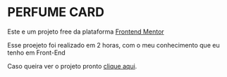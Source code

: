 <h1>PERFUME CARD</H1>

<p>Este e um projeto free da plataforma <a href='https://www.frontendmentor.io/'>Frontend Mentor</a></p>
<p>Esse proejeto foi realizado em 2 horas, com o meu conhecimento que eu tenho em Front-End</p>
<p>Caso queira ver o projeto pronto <a href='https://maycaao.github.io/Perfume-Card/'>clique aqui</a>.</p>
